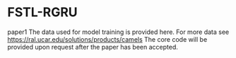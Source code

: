 # FSTL-RGRU
paper1
The data used for model training is provided here. For more data see  https://ral.ucar.edu/solutions/products/camels
The core code will be provided upon request after the paper has been accepted.

